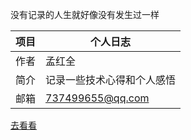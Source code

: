 没有记录的人生就好像没有发生过一样

| 项目 | 个人日志                   |
| ---- | -------------------------- |
| 作者 | 孟红全                     |
| 简介 | 记录一些技术心得和个人感悟 |
| 邮箱 | 737499655@qq.com           |

[去看看](2019-09/day19.md)

